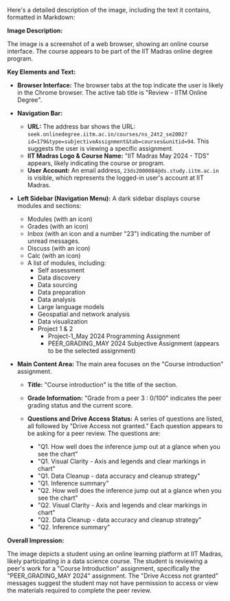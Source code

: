 Here's a detailed description of the image, including the text it contains, formatted in Markdown:

**Image Description:**

The image is a screenshot of a web browser, showing an online course interface. The course appears to be part of the IIT Madras online degree program.

**Key Elements and Text:**

*   **Browser Interface:** The browser tabs at the top indicate the user is likely in the Chrome browser.  The active tab title is "Review - IITM Online Degree".

*   **Navigation Bar:**
    *   **URL:** The address bar shows the URL: `seek.onlinedegree.iitm.ac.in/courses/ns_24t2_se2002?id=179&type=subjectiveAssignment&tab=courses&unitid=94`.  This suggests the user is viewing a specific assignment.
    *   **IIT Madras Logo & Course Name:** "IIT Madras May 2024 - TDS" appears, likely indicating the course or program.
    *   **User Account:** An email address, `23ds2000084@ds.study.iitm.ac.in` is visible, which represents the logged-in user's account at IIT Madras.

*   **Left Sidebar (Navigation Menu):** A dark sidebar displays course modules and sections:
    *   Modules (with an icon)
    *   Grades (with an icon)
    *   Inbox (with an icon and a number "23") indicating the number of unread messages.
    *   Discuss (with an icon)
    *   Calc (with an icon)
    *   A list of modules, including:
        *   Self assessment
        *   Data discovery
        *   Data sourcing
        *   Data preparation
        *   Data analysis
        *   Large language models
        *   Geospatial and network analysis
        *   Data visualization
        *   Project 1 & 2
            *   Project-1\_May 2024 Programming Assignment
            *   PEER\_GRADING\_MAY 2024 Subjective Assignment (appears to be the selected assignment)

*   **Main Content Area:** The main area focuses on the "Course introduction" assignment.
    *   **Title:** "Course introduction" is the title of the section.
    *   **Grade Information:** "Grade from a peer 3 : 0/100" indicates the peer grading status and the current score.
    *   **Questions and Drive Access Status:**  A series of questions are listed, all followed by "Drive Access not granted."  Each question appears to be asking for a peer review. The questions are:

        *   "Q1. How well does the inference jump out at a glance when you see the chart"
        *   "Q1. Visual Clarity - Axis and legends and clear markings in chart"
        *   "Q1. Data Cleanup - data accuracy and cleanup strategy"
        *   "Q1. Inference summary"
        *   "Q2. How well does the inference jump out at a glance when you see the chart"
        *   "Q2. Visual Clarity - Axis and legends and clear markings in chart"
        *   "Q2. Data Cleanup - data accuracy and cleanup strategy"
        *   "Q2. Inference summary"

**Overall Impression:**

The image depicts a student using an online learning platform at IIT Madras, likely participating in a data science course. The student is reviewing a peer's work for a "Course Introduction" assignment, specifically the "PEER\_GRADING\_MAY 2024" assignment. The "Drive Access not granted" messages suggest the student may not have permission to access or view the materials required to complete the peer review.
